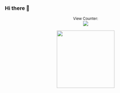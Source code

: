 ### Hi there 👋

<!--
**SiddhantAttavar/SiddhantAttavar** is a ✨ _special_ ✨ repository because its `README.md` (this file) appears on your GitHub profile.

Here are some ideas to get you started:

- 🔭 I’m currently working on ...
- 🌱 I’m currently learning ...
- 👯 I’m looking to collaborate on ...
- 🤔 I’m looking for help with ...
- 💬 Ask me about ...
- 📫 How to reach me: ...
- 😄 Pronouns: ...
- ⚡ Fun fact: ...
-->

<p align="center">
<small>View Counter:</small><br>
<img src="https://profile-counter.glitch.me/SiddhantAttavar/count.svg" /> 
</p>

<p align="center">
<img height="180em" src="https://github-readme-stats.vercel.app/api?username=SiddhantAttavar&show_icons=true&hide_border=true&&count_private=true&include_all_commits=true" />
</p>
